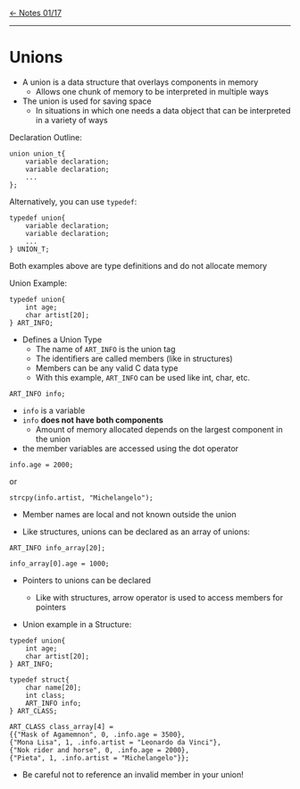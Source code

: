 [\<- Notes 01/17](01-17.md)

---

# Unions

- A union is a data structure that overlays components in memory
	- Allows one chunk of memory to be interpreted in multiple ways
- The union is used for saving space
	- In situations in which one needs a data object that can be interpreted in a variety of ways

Declaration Outline:

```
union union_t{
	variable declaration;
	variable declaration;
	...
};
```

Alternatively, you can use `typedef`:

```
typedef union{
	variable declaration;
	variable declaration;
	...
} UNION_T;
```

Both examples above are type definitions and do not allocate memory

Union Example:

```
typedef union{
	int age;
	char artist[20];
} ART_INFO;
```

- Defines a Union Type
	- The name of `ART_INFO` is the union tag
	- The identifiers are called members (like in structures)
	- Members can be any valid C data type
	- With this example, `ART_INFO` can be used like int, char, etc.

```
ART_INFO info;
```

- `info` is a variable
- `info` **does not have both components**
	- Amount of memory allocated depends on the largest component in the union
- the member variables are accessed using the dot operator

```
info.age = 2000;
```

or

```
strcpy(info.artist, "Michelangelo");
```

- Member names are local and not known outside the union

- Like structures, unions can be declared as an array of unions:

```
ART_INFO info_array[20];

info_array[0].age = 1000;
```

- Pointers to unions can be declared
	- Like with structures, arrow operator is used to access members for pointers

- Union example in a Structure:

```
typedef union{
	int age;
	char artist[20];
} ART_INFO;

typedef struct{
	char name[20];
	int class;
	ART_INFO info;
} ART_CLASS;

ART_CLASS class_array[4] = 
{{"Mask of Agamemnon", 0, .info.age = 3500},
{"Mona Lisa", 1, .info.artist = "Leonardo da Vinci"},
{"Nok rider and horse", 0, .info.age = 2000},
{"Pieta", 1, .info.artist = "Michelangelo"}};
```

- Be careful not to reference an invalid member in your union!
